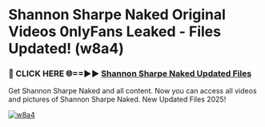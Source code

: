 # Shannon Sharpe Naked Original Videos 0nlyFans Leaked - Files Updated! (w8a4)

<h3>🔴 CLICK HERE 🌐==►► <a href="https://tinyurl.com/up5wt9bj" rel="nofollow">Shannon Sharpe Naked Updated Files</a></h3>

Get Shannon Sharpe Naked and all content. Now you can access all videos and pictures of Shannon Sharpe Naked. New Updated Files 2025!

[![w8a4](https://i.imgur.com/ABiUzMV.gif)](https://tinyurl.com/up5wt9bj)

